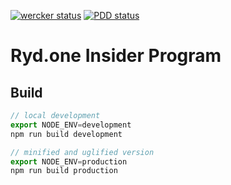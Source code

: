 [![wercker status](https://app.wercker.com/status/085ce67cc66de6a9757524e613209e19/s/master "wercker status")](https://app.wercker.com/project/byKey/085ce67cc66de6a9757524e613209e19)
[![PDD status](http://www.0pdd.com/svg?name=ThinxNet/ryd-insider-program-fe)](http://www.0pdd.com/p?name=ThinxNet/ryd-insider-program-fe)

Ryd.one Insider Program
=========================

## Build
```js
// local development
export NODE_ENV=development
npm run build development
```

```js
// minified and uglified version
export NODE_ENV=production
npm run build production
```

